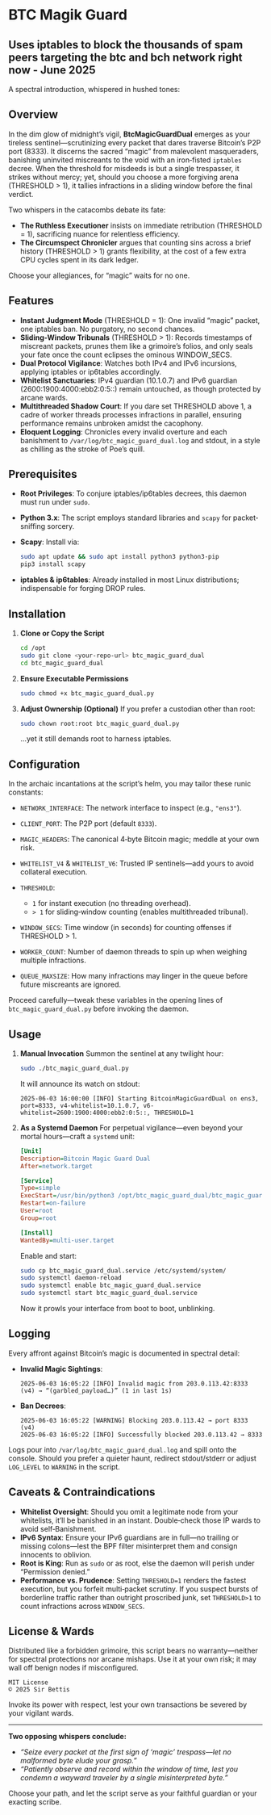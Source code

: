 # BTC Magik Guard
Uses iptables to block the thousands of spam peers targeting the btc and bch network right now - June 2025
---
A spectral introduction, whispered in hushed tones:

## Overview

In the dim glow of midnight’s vigil, **BtcMagicGuardDual** emerges as your tireless sentinel—scrutinizing every packet that dares traverse Bitcoin’s P2P port (8333). It discerns the sacred “magic” from malevolent masqueraders, banishing uninvited miscreants to the void with an iron‐fisted `iptables` decree. When the threshold for misdeeds is but a single trespasser, it strikes without mercy; yet, should you choose a more forgiving arena (THRESHOLD > 1), it tallies infractions in a sliding window before the final verdict.

Two whispers in the catacombs debate its fate:

* **The Ruthless Executioner** insists on immediate retribution (THRESHOLD = 1), sacrificing nuance for relentless efficiency.
* **The Circumspect Chronicler** argues that counting sins across a brief history (THRESHOLD > 1) grants flexibility, at the cost of a few extra CPU cycles spent in its dark ledger.

Choose your allegiances, for “magic” waits for no one.

## Features

* **Instant Judgment Mode** (THRESHOLD = 1): One invalid “magic” packet, one iptables ban. No purgatory, no second chances.
* **Sliding‐Window Tribunals** (THRESHOLD > 1): Records timestamps of miscreant packets, prunes them like a grimoire’s folios, and only seals your fate once the count eclipses the ominous WINDOW\_SECS.
* **Dual Protocol Vigilance**: Watches both IPv4 and IPv6 incursions, applying iptables or ip6tables accordingly.
* **Whitelist Sanctuaries**: IPv4 guardian (10.1.0.7) and IPv6 guardian (2600:1900:4000\:ebb2:0:5::) remain untouched, as though protected by arcane wards.
* **Multithreaded Shadow Court**: If you dare set THRESHOLD above 1, a cadre of worker threads processes infractions in parallel, ensuring performance remains unbroken amidst the cacophony.
* **Eloquent Logging**: Chronicles every invalid overture and each banishment to `/var/log/btc_magic_guard_dual.log` and stdout, in a style as chilling as the stroke of Poe’s quill.

## Prerequisites

* **Root Privileges**: To conjure iptables/ip6tables decrees, this daemon must run under `sudo`.
* **Python 3.x**: The script employs standard libraries and `scapy` for packet‐sniffing sorcery.
* **Scapy**: Install via:

  ```bash
  sudo apt update && sudo apt install python3 python3‐pip  
  pip3 install scapy
  ```
* **iptables & ip6tables**: Already installed in most Linux distributions; indispensable for forging DROP rules.

## Installation

1. **Clone or Copy the Script**

   ```bash
   cd /opt  
   sudo git clone <your‐repo‐url> btc_magic_guard_dual  
   cd btc_magic_guard_dual  
   ```
2. **Ensure Executable Permissions**

   ```bash
   sudo chmod +x btc_magic_guard_dual.py  
   ```
3. **Adjust Ownership (Optional)**
   If you prefer a custodian other than root:

   ```bash
   sudo chown root:root btc_magic_guard_dual.py  
   ```

   …yet it still demands root to harness iptables.

## Configuration

In the archaic incantations at the script’s helm, you may tailor these runic constants:

* `NETWORK_INTERFACE`: The network interface to inspect (e.g., `"ens3"`).
* `CLIENT_PORT`: The P2P port (default `8333`).
* `MAGIC_HEADERS`: The canonical 4‐byte Bitcoin magic; meddle at your own risk.
* `WHITELIST_V4` & `WHITELIST_V6`: Trusted IP sentinels—add yours to avoid collateral execution.
* `THRESHOLD`:

  * `1` for instant execution (no threading overhead).
  * `> 1` for sliding‐window counting (enables multithreaded tribunal).
* `WINDOW_SECS`: Time window (in seconds) for counting offenses if THRESHOLD > 1.
* `WORKER_COUNT`: Number of daemon threads to spin up when weighing multiple infractions.
* `QUEUE_MAXSIZE`: How many infractions may linger in the queue before future miscreants are ignored.

Proceed carefully—tweak these variables in the opening lines of `btc_magic_guard_dual.py` before invoking the daemon.

## Usage

1. **Manual Invocation**
   Summon the sentinel at any twilight hour:

   ```bash
   sudo ./btc_magic_guard_dual.py
   ```

   It will announce its watch on stdout:

   ```
   2025-06-03 16:00:00 [INFO] Starting BitcoinMagicGuardDual on ens3, port=8333, v4‐whitelist=10.1.0.7, v6‐whitelist=2600:1900:4000:ebb2:0:5::, THRESHOLD=1
   ```
2. **As a Systemd Daemon**
   For perpetual vigilance—even beyond your mortal hours—craft a `systemd` unit:

   ```ini
   [Unit]
   Description=Bitcoin Magic Guard Dual
   After=network.target

   [Service]
   Type=simple
   ExecStart=/usr/bin/python3 /opt/btc_magic_guard_dual/btc_magic_guard_dual.py
   Restart=on-failure
   User=root
   Group=root

   [Install]
   WantedBy=multi-user.target
   ```

   Enable and start:

   ```bash
   sudo cp btc_magic_guard_dual.service /etc/systemd/system/  
   sudo systemctl daemon-reload  
   sudo systemctl enable btc_magic_guard_dual.service  
   sudo systemctl start btc_magic_guard_dual.service  
   ```

   Now it prowls your interface from boot to boot, unblinking.

## Logging

Every affront against Bitcoin’s magic is documented in spectral detail:

* **Invalid Magic Sightings**:

  ```
  2025-06-03 16:05:22 [INFO] Invalid magic from 203.0.113.42:8333 (v4) → “(garbled_payload…)” (1 in last 1s)
  ```
* **Ban Decrees**:

  ```
  2025-06-03 16:05:22 [WARNING] Blocking 203.0.113.42 → port 8333 (v4)
  2025-06-03 16:05:22 [INFO] Successfully blocked 203.0.113.42 → 8333
  ```

Logs pour into `/var/log/btc_magic_guard_dual.log` and spill onto the console. Should you prefer a quieter haunt, redirect stdout/stderr or adjust `LOG_LEVEL` to `WARNING` in the script.

## Caveats & Contraindications

* **Whitelist Oversight**: Should you omit a legitimate node from your whitelists, it’ll be banished in an instant. Double‐check those IP wards to avoid self‐Banishment.
* **IPv6 Syntax**: Ensure your IPv6 guardians are in full—no trailing or missing colons—lest the BPF filter misinterpret them and consign innocents to oblivion.
* **Root is King**: Run as `sudo` or as root, else the daemon will perish under “Permission denied.”
* **Performance vs. Prudence**: Setting `THRESHOLD=1` renders the fastest execution, but you forfeit multi‐packet scrutiny. If you suspect bursts of borderline traffic rather than outright proscribed junk, set `THRESHOLD>1` to count infractions across `WINDOW_SECS`.

## License & Wards

Distributed like a forbidden grimoire, this script bears no warranty—neither for spectral protections nor arcane mishaps. Use it at your own risk; it may wall off benign nodes if misconfigured.

```
MIT License
© 2025 Sir Bettis
```

Invoke its power with respect, lest your own transactions be severed by your vigilant wards.

---

**Two opposing whispers conclude:**

* *“Seize every packet at the first sign of ‘magic’ trespass—let no malformed byte elude your grasp.”*
* *“Patiently observe and record within the window of time, lest you condemn a wayward traveler by a single misinterpreted byte.”*

Choose your path, and let the script serve as your faithful guardian or your exacting scribe.

